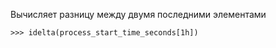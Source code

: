 Вычисляет разницу между двумя последними элементами

```PromQL
>>> idelta(process_start_time_seconds[1h])
```
